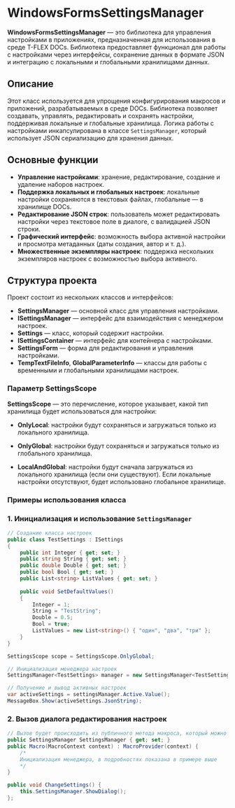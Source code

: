 # WindowsFormsSettingsManager

**WindowsFormsSettingsManager** — это библиотека для управления настройками в приложениях, предназначенная для использования в среде T-FLEX DOCs. Библиотека предоставляет функционал для работы с настройками через интерфейсы, сохранение данных в формате JSON и интеграцию с локальными и глобальными хранилищами данных.

## Описание

Этот класс используется для упрощения конфигурирования макросов и приложений, разрабатываемых в среде DOCs. Библиотека позволяет создавать, управлять, редактировать и сохранять настройки, поддерживая локальные и глобальные хранилища. Логика работы с настройками инкапсулирована в классе `SettingsManager`, который использует JSON сериализацию для хранения данных.

## Основные функции

- **Управление настройками**: хранение, редактирование, создание и удаление наборов настроек.
- **Поддержка локальных и глобальных настроек**: локальные настройки сохраняются в текстовых файлах, глобальные — в хранилище DOCs.
- **Редактирование JSON строк**: пользователь может редактировать настройки через текстовое поле в диалоге, с валидацией JSON строки.
- **Графический интерфейс**: возможность выбора активной настройки и просмотра метаданных (даты создания, автор и т. д.).
- **Множественные экземпляры настроек**: поддержка нескольких экземпляров настроек с возможностью выбора активного.

## Структура проекта

Проект состоит из нескольких классов и интерфейсов:

- **SettingsManager** — основной класс для управления настройками.
- **ISettingsManager** — интерфейс для взаимодействия с менеджером настроек.
- **Settings** — класс, который содержит настройки.
- **ISettingsContainer** — интерфейс для контейнера с настройками.
- **SettingsForm** — форма для редактирования и управления настройками.
- **TempTextFileInfo**, **GlobalParameterInfo** — классы для работы с временными и глобальными хранилищами настроек.

### Параметр SettingsScope

**SettingsScope** — это перечисление, которое указывает, какой тип хранилища будет использоваться для настройки:

- **OnlyLocal**: настройки будут сохраняться и загружаться только из локального хранилища.
  
- **OnlyGlobal**: настройки будут сохраняться и загружаться только из глобального хранилища. 
  
- **LocalAndGlobal**: настройки будут сначала загружаться из локального хранилища (если они существуют). Если локальные настройки отсутствуют, будет использовано глобальное хранилище.

### Примеры использования класса


### 1. Инициализация и использование `SettingsManager`

```csharp
// Создание класса настроек
public class TestSettings : ISettings
{
    public int Integer { get; set; } 
    public string String { get; set; } 
    public double Double { get; set; }
    public bool Bool { get; set; }
    public List<string> ListValues { get; set; }
    
    public void SetDefaultValues()
    {
        Integer = 1;
        String = "TestString";
        Double = 0.5;
        Bool = true;
        ListValues = new List<string>() { "один", "два", "три" };
    }
}

SettingsScope scope = SettingsScope.OnlyGlobal; 

// Инициализация менеджера настроек
SettingsManager<TestSettings> manager = new SettingsManager<TestSettings>("Барциц", "Тестовые настройки (Аким)", Context.Connection, scope);

// Получение и вывод активных настроек
var activeSettings = settingsManager.Active.Value();
MessageBox.Show(activeSettings.JsonString);
```

### 2. Вызов диалога редактирования настроек
```csharp
// Вызов будет происходить из публичного метода макроса, который можно будет повесить на кнопку в DOCs
public SettingsManager SettingsManager { get; set; }
public Macro(MacroContext context) : MacroProvider(context) {
    /*
    Инициализация менеджера, в подробностях показана в примере выше
    */
}

public void ChangeSettings() {
    this.SettingsManager.ShowDialog();
};
```